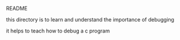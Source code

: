 README

this directory is to learn and understand the importance of debugging 

it helps to teach how to debug a c program
